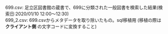 699.csv: 足立区図書館の蔵書で、699に分類された一般図書を検索した結果(検索日:2020/01/10 12:00～12:30)  
699_2.csv: 699.csvからメタデータを取り除いたもの。sql移植用 (移植の際は **クライアント側** の文字コードに変換すること)
